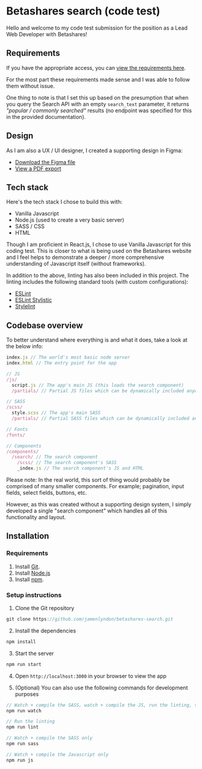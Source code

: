 # Betashares search (code test)
Hello and welcome to my code test submission for the position as a Lead Web Developer with Betashares!



## Requirements
If you have the appropriate access, you can [view the requirements here](https://betashares.notion.site/Lead-Web-Developer-coding-test-1b9abb64f4128009918ff980c5438b00).

For the most part these requirements made sense and I was able to follow them without issue.

One thing to note is that I set this up based on the presumption that when you query the Search API with an empty `search_text` parameter, it returns _"popular / commonly searched"_ results (no endpoint was specified for this in the provided documentation).



## Design
As I am also a UX / UI designer, I created a supporting design in Figma:

- [Download the Figma file](https://jamenlyndon.com/_other/betashares/search.fig)
- [View a PDF export](https://jamenlyndon.com/_other/betashares/search.pdf)



## Tech stack
Here's the tech stack I chose to build this with:
- Vanilla Javascript
- Node.js (used to create a very basic server)
- SASS / CSS
- HTML

Though I am proficient in React.js, I chose to use Vanilla Javascript for this coding test.
This is closer to what is being used on the Betashares website and I feel helps to demonstrate a deeper / more comprehensive understanding of Javascript itself (without frameworks).

In addition to the above, linting has also been included in this project. The linting includes the following standard tools (with custom configurations):
- [ESLint](https://eslint.org/)
- [ESLint Stylistic](https://eslint.style/)
- [Stylelint](https://stylelint.io/)



## Codebase overview
To better understand where everything is and what it does, take a look at the below info:
```javascript
index.js // The world's most basic node server
index.html // The entry point for the app

// JS
/js/
  script.js // The app's main JS (this loads the search component)
  /partials/ // Partial JS files which can be dynamically included anywhere (helper functions, etc)

// SASS
/scss/
  style.scss // The app's main SASS
  /partials/ // Partial SASS files which can be dynamically included anywhere (variables, typography, etc)

// Fonts
/fonts/

// Components
/components/
  /search/ // The search component
    /scss/ // The search component's SASS
    _index.js // The search component's JS and HTML
```

Please note: In the real world, this sort of thing would probably be comprised of many smaller components. For example; pagination, input fields, select fields, buttons, etc.

However, as this was created without a supporting design system, I simply developed a single "search component" which handles all of this functionality and layout.



## Installation
### Requirements
1. Install [Git](https://git-scm.com/).
2. Install [Node.js](https://nodejs.org/en)
3. Install [npm](npmjs.com).


### Setup instructions
1. Clone the Git repository
```javascript
git clone https://github.com/jamenlyndon/betashares-search.git
```
2. Install the dependencies
```javascript
npm install
```

3. Start the server
```javascript
npm run start
```

4. Open `http://localhost:3000` in your browser to view the app

5. (Optional) You can also use the following commands for development purposes
```javascript
// Watch + compile the SASS, watch + compile the JS, run the linting, start the server
npm run watch

// Run the linting
npm run lint

// Watch + compile the SASS only
npm run sass

// Watch + compile the Javascript only
npm run js
```
